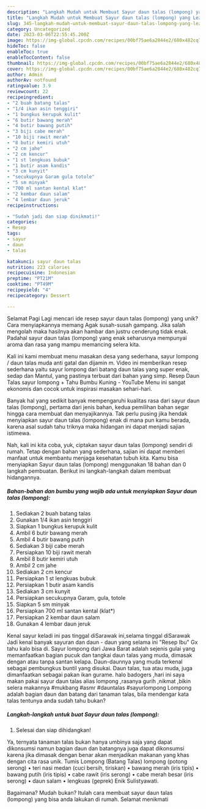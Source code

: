 ```yaml
---
description: "Langkah Mudah untuk Membuat Sayur daun talas (lompong) yang Lezat"
title: "Langkah Mudah untuk Membuat Sayur daun talas (lompong) yang Lezat"
slug: 345-langkah-mudah-untuk-membuat-sayur-daun-talas-lompong-yang-lezat
category: Uncategorized
date: 2023-03-06T22:55:45.200Z
image: https://img-global.cpcdn.com/recipes/00bf75ae6a2844e2/680x482cq70/sayur-daun-talas-lompong-foto-resep-utama.jpg
hideToc: false
enableToc: true
enableTocContent: false
thumbnail: https://img-global.cpcdn.com/recipes/00bf75ae6a2844e2/680x482cq70/sayur-daun-talas-lompong-foto-resep-utama.jpg
cover: https://img-global.cpcdn.com/recipes/00bf75ae6a2844e2/680x482cq70/sayur-daun-talas-lompong-foto-resep-utama.jpg
author: Admin
authorAv: notfound
ratingvalue: 3.9
reviewcount: 22
recipeingredient:
- "2 buah batang talas"
- "1/4 ikan asin tenggiri"
- "1 bungkus kerupuk kulit"
- "6 butir bawang merah"
- "4 butir bawang putih"
- "3 biji cabe merah"
- "10 biji rawit merah"
- "8 butir kemiri utuh"
- "2 cm jahe"
- "2 cm kencur"
- "1 st lengkuas bubuk"
- "1 butir asam kandis"
- "3 cm kunyit"
- "secukupnya Garam gula totole"
- "5 sm minyak"
- "700 ml santan kental klat"
- "2 kembar daun salam"
- "4 lembar daun jeruk"
recipeinstructions:

- "Sudah jadi dan siap dinikmati!"
categories:
- Resep
tags:
- sayur
- daun
- talas

katakunci: sayur daun talas 
nutrition: 223 calories
recipecuisine: Indonesian
preptime: "PT21M"
cooktime: "PT49M"
recipeyield: "4"
recipecategory: Dessert

---
```



Selamat Pagi Lagi mencari ide resep sayur daun talas (lompong) yang unik? Cara menyiapkannya memang Agak susah-susah gampang. Jika salah mengolah maka hasilnya akan hambar dan justru cenderung tidak enak. Padahal sayur daun talas (lompong) yang enak seharusnya mempunyai aroma dan rasa yang mampu memancing selera kita.


Kali ini kami membuat menu masakan desa yang sederhana, sayur lompong / daun talas muda anti gatal dan dijamin m. Video ini memberikan resep sederhana yaitu sayur lompong dari batang daun talas yang super enak, sedap dan Mantul, yang pastinya terbuat dari bahan yang simp. Resep Daun Talas sayur lompong + Tahu Bumbu Kuning - YouTube Menu ini sangat ekonomis dan cocok untuk inspirasi masakan sehari-hari.

Banyak hal yang sedikit banyak mempengaruhi kualitas rasa dari sayur daun talas (lompong), pertama dari jenis bahan, kedua pemilihan bahan segar hingga cara membuat dan menyajikannya. Tak perlu pusing jika hendak menyiapkan sayur daun talas (lompong) enak di mana pun kamu berada, karena asal sudah tahu triknya maka hidangan ini dapat menjadi sajian istimewa.


Nah, kali ini kita coba, yuk, ciptakan sayur daun talas (lompong) sendiri di rumah. Tetap dengan bahan yang sederhana, sajian ini dapat memberi manfaat untuk membantu menjaga kesehatan tubuh kita. Kamu bisa menyiapkan Sayur daun talas (lompong) menggunakan 18 bahan dan 0 langkah pembuatan. Berikut ini langkah-langkah dalam membuat hidangannya.

<!--inarticleads1-->

##### Bahan-bahan dan bumbu yang wajib ada untuk menyiapkan Sayur daun talas (lompong):

1. Sediakan 2 buah batang talas
1. Gunakan 1/4 ikan asin tenggiri
1. Siapkan 1 bungkus kerupuk kulit
1. Ambil 6 butir bawang merah
1. Ambil 4 butir bawang putih
1. Sediakan 3 biji cabe merah
1. Persiapkan 10 biji rawit merah
1. Ambil 8 butir kemiri utuh
1. Ambil 2 cm jahe
1. Sediakan 2 cm kencur
1. Persiapkan 1 st lengkuas bubuk
1. Persiapkan 1 butir asam kandis
1. Sediakan 3 cm kunyit
1. Persiapkan secukupnya Garam, gula, totole
1. Siapkan 5 sm minyak
1. Persiapkan 700 ml santan kental (klat*)
1. Persiapkan 2 kembar daun salam
1. Gunakan 4 lembar daun jeruk


Kenal sayur keladi ini pas tinggal diSarawak ini,selama tinggal diSarawak Jadi kenal banyak sayuran dan daun - daun yang selama ini &#34;Resep Ibu&#34; Gx tahu kalo bisa di. Sayur lompong dari Jawa Barat adalah sejenis gulai yang memanfaatkan bagian pucuk dan tangkai daun talas yang muda, dimasak dengan atau tanpa santan kelapa. Daun-daunnya yang muda terkenal sebagai pembungkus buntil yang disukai. Daun talas, tua atau muda, juga dimanfaatkan sebagai pakan ikan gurame. halo badogers ,hari ini saya makan pakai sayur daun talas alias lompong ,rasanya gurih ,nikmat ,bikin selera makannya #mukbang #asmr #dauntalas #sayurlompong Lompong adalah bagian daun dan batang dari tanaman talas, bila mendengar kata talas tentunya anda sudah tahu bukan? 

<!--inarticleads2-->

##### Langkah-langkah untuk buat Sayur daun talas (lompong):


1. Selesai dan siap dihidangkan!

Ya, ternyata tanaman talas bukan hanya umbinya saja yang dapat dikonsumsi namun bagian daun dan batangnya juga dapat dikonsumsi karena jika dimasak dengan benar akan menjadikan makanan yang khas dengan cita rasa unik. Tumis Lompong (Batang Talas) lompong (potong serong) • teri nasi medan (cuci bersih, tiriskan) • bawang merah (iris tipis) • bawang putih (iris tipis) • cabe rawit (iris serong) • cabe merah besar (iris serong) • daun salam • lengkuas (geprek) Enik Sulistyawati. 

Bagaimana? Mudah bukan? Itulah cara membuat sayur daun talas (lompong) yang bisa anda lakukan di rumah. Selamat menikmati

